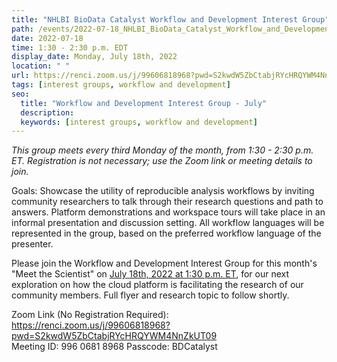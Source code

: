 ```yaml
---
title: "NHLBI BioData Catalyst Workflow and Development Interest Group"
path: /events/2022-07-18_NHLBI_BioData_Catalyst_Workflow_and_Development_Interest_Group
date: 2022-07-18
time: 1:30 - 2:30 p.m. EDT
display_date: Monday, July 18th, 2022
location: " "
url: https://renci.zoom.us/j/99606818968?pwd=S2kwdW5ZbCtabjRYcHRQYWM4NnZkUT09 
tags: [interest groups, workflow and development]
seo:
  title: "Workflow and Development Interest Group - July"
  description:
  keywords: [interest groups, workflow and development]
---
```


*This group meets every third Monday of the month, from 1:30 - 2:30 p.m. ET. Registration is not necessary; use the Zoom link or meeting details to join.*

Goals: Showcase the utility of reproducible analysis workflows by inviting community researchers to talk through their research questions and path to answers. Platform demonstrations and workspace tours will take place in an informal presentation and discussion setting. All workflow languages will be represented in the group, based on the preferred workflow language of the presenter.

Please join the Workflow and Development Interest Group for this month's "Meet the Scientist" on [July 18th, 2022 at 1:30 p.m. ET](https://renci.zoom.us/j/99606818968?pwd=S2kwdW5ZbCtabjRYcHRQYWM4NnZkUT09), for our next exploration on how the cloud platform is facilitating the research of our community members. Full flyer and research topic to follow shortly.

Zoom Link (No Registration Required): https://renci.zoom.us/j/99606818968?pwd=S2kwdW5ZbCtabjRYcHRQYWM4NnZkUT09  
Meeting ID: 996 0681 8968
Passcode: BDCatalyst